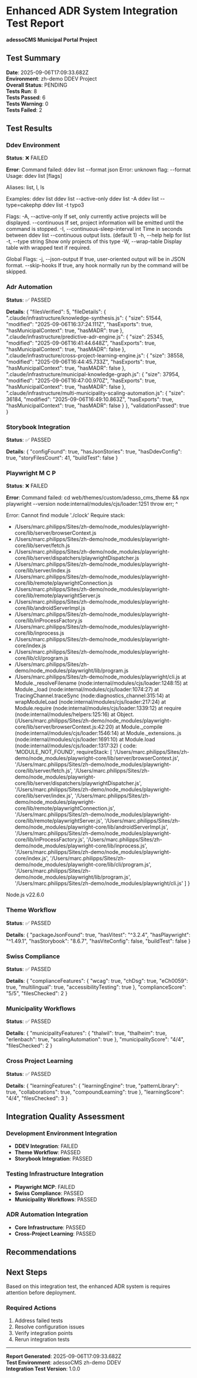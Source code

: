 # Enhanced ADR System Integration Test Report

**adessoCMS Municipal Portal Project**

## Test Summary

**Date**: 2025-09-06T17:09:33.682Z  
**Environment**: zh-demo DDEV Project  
**Overall Status**: PENDING  
**Tests Run**: 8  
**Tests Passed**: 6  
**Tests Warning**: 0  
**Tests Failed**: 2

## Test Results


### Ddev Environment
**Status**: ❌ FAILED


**Error**: Command failed: ddev list --format json
Error: unknown flag: --format
Usage:
  ddev list [flags]

Aliases:
  list, l, ls

Examples:
ddev list
ddev list --active-only
ddev list -A
ddev list --type=cakephp
ddev list -t typo3

Flags:
  -A, --active-only                     If set, only currently active projects will be displayed.
      --continuous                      If set, project information will be emitted until the command is stopped.
  -I, --continuous-sleep-interval int   Time in seconds between ddev list --continuous output lists. (default 1)
  -h, --help                            help for list
  -t, --type string                     Show only projects of this type
  -W, --wrap-table                      Display table with wrapped text if required.

Global Flags:
  -j, --json-output   If true, user-oriented output will be in JSON format.
      --skip-hooks    If true, any hook normally run by the command will be skipped.



### Adr Automation
**Status**: ✅ PASSED

**Details**: {
  "filesVerified": 5,
  "fileDetails": {
    ".claude/infrastructure/knowledge-synthesis.js": {
      "size": 51544,
      "modified": "2025-09-06T16:37:24.111Z",
      "hasExports": true,
      "hasMunicipalContext": true,
      "hasMADR": true
    },
    ".claude/infrastructure/predictive-adr-engine.js": {
      "size": 25345,
      "modified": "2025-09-06T16:41:44.648Z",
      "hasExports": true,
      "hasMunicipalContext": true,
      "hasMADR": false
    },
    ".claude/infrastructure/cross-project-learning-engine.js": {
      "size": 38558,
      "modified": "2025-09-06T16:44:45.733Z",
      "hasExports": true,
      "hasMunicipalContext": true,
      "hasMADR": false
    },
    ".claude/infrastructure/municipal-knowledge-graph.js": {
      "size": 37954,
      "modified": "2025-09-06T16:47:00.970Z",
      "hasExports": true,
      "hasMunicipalContext": true,
      "hasMADR": false
    },
    ".claude/infrastructure/multi-municipality-scaling-automation.js": {
      "size": 36184,
      "modified": "2025-09-06T16:49:10.863Z",
      "hasExports": true,
      "hasMunicipalContext": true,
      "hasMADR": false
    }
  },
  "validationPassed": true
}


### Storybook Integration
**Status**: ✅ PASSED

**Details**: {
  "configFound": true,
  "hasJsonStories": true,
  "hasDdevConfig": true,
  "storyFilesCount": 41,
  "buildTest": false
}


### Playwright M C P
**Status**: ❌ FAILED


**Error**: Command failed: cd web/themes/custom/adesso_cms_theme && npx playwright --version
node:internal/modules/cjs/loader:1251
  throw err;
  ^

Error: Cannot find module './clock'
Require stack:
- /Users/marc.philipps/Sites/zh-demo/node_modules/playwright-core/lib/server/browserContext.js
- /Users/marc.philipps/Sites/zh-demo/node_modules/playwright-core/lib/server/fetch.js
- /Users/marc.philipps/Sites/zh-demo/node_modules/playwright-core/lib/server/dispatchers/playwrightDispatcher.js
- /Users/marc.philipps/Sites/zh-demo/node_modules/playwright-core/lib/server/index.js
- /Users/marc.philipps/Sites/zh-demo/node_modules/playwright-core/lib/remote/playwrightConnection.js
- /Users/marc.philipps/Sites/zh-demo/node_modules/playwright-core/lib/remote/playwrightServer.js
- /Users/marc.philipps/Sites/zh-demo/node_modules/playwright-core/lib/androidServerImpl.js
- /Users/marc.philipps/Sites/zh-demo/node_modules/playwright-core/lib/inProcessFactory.js
- /Users/marc.philipps/Sites/zh-demo/node_modules/playwright-core/lib/inprocess.js
- /Users/marc.philipps/Sites/zh-demo/node_modules/playwright-core/index.js
- /Users/marc.philipps/Sites/zh-demo/node_modules/playwright-core/lib/cli/program.js
- /Users/marc.philipps/Sites/zh-demo/node_modules/playwright/lib/program.js
- /Users/marc.philipps/Sites/zh-demo/node_modules/playwright/cli.js
    at Module._resolveFilename (node:internal/modules/cjs/loader:1248:15)
    at Module._load (node:internal/modules/cjs/loader:1074:27)
    at TracingChannel.traceSync (node:diagnostics_channel:315:14)
    at wrapModuleLoad (node:internal/modules/cjs/loader:217:24)
    at Module.require (node:internal/modules/cjs/loader:1339:12)
    at require (node:internal/modules/helpers:125:16)
    at Object.<anonymous> (/Users/marc.philipps/Sites/zh-demo/node_modules/playwright-core/lib/server/browserContext.js:42:20)
    at Module._compile (node:internal/modules/cjs/loader:1546:14)
    at Module._extensions..js (node:internal/modules/cjs/loader:1691:10)
    at Module.load (node:internal/modules/cjs/loader:1317:32) {
  code: 'MODULE_NOT_FOUND',
  requireStack: [
    '/Users/marc.philipps/Sites/zh-demo/node_modules/playwright-core/lib/server/browserContext.js',
    '/Users/marc.philipps/Sites/zh-demo/node_modules/playwright-core/lib/server/fetch.js',
    '/Users/marc.philipps/Sites/zh-demo/node_modules/playwright-core/lib/server/dispatchers/playwrightDispatcher.js',
    '/Users/marc.philipps/Sites/zh-demo/node_modules/playwright-core/lib/server/index.js',
    '/Users/marc.philipps/Sites/zh-demo/node_modules/playwright-core/lib/remote/playwrightConnection.js',
    '/Users/marc.philipps/Sites/zh-demo/node_modules/playwright-core/lib/remote/playwrightServer.js',
    '/Users/marc.philipps/Sites/zh-demo/node_modules/playwright-core/lib/androidServerImpl.js',
    '/Users/marc.philipps/Sites/zh-demo/node_modules/playwright-core/lib/inProcessFactory.js',
    '/Users/marc.philipps/Sites/zh-demo/node_modules/playwright-core/lib/inprocess.js',
    '/Users/marc.philipps/Sites/zh-demo/node_modules/playwright-core/index.js',
    '/Users/marc.philipps/Sites/zh-demo/node_modules/playwright-core/lib/cli/program.js',
    '/Users/marc.philipps/Sites/zh-demo/node_modules/playwright/lib/program.js',
    '/Users/marc.philipps/Sites/zh-demo/node_modules/playwright/cli.js'
  ]
}

Node.js v22.6.0


### Theme Workflow
**Status**: ✅ PASSED

**Details**: {
  "packageJsonFound": true,
  "hasVitest": "^3.2.4",
  "hasPlaywright": "^1.49.1",
  "hasStorybook": "8.6.7",
  "hasViteConfig": false,
  "buildTest": false
}


### Swiss Compliance
**Status**: ✅ PASSED

**Details**: {
  "complianceFeatures": {
    "wcag": true,
    "chDsg": true,
    "eCh0059": true,
    "multilingual": true,
    "accessibilityTesting": true
  },
  "complianceScore": "5/5",
  "filesChecked": 2
}


### Municipality Workflows
**Status**: ✅ PASSED

**Details**: {
  "municipalityFeatures": {
    "thalwil": true,
    "thalheim": true,
    "erlenbach": true,
    "scalingAutomation": true
  },
  "municipalityScore": "4/4",
  "filesChecked": 2
}


### Cross Project Learning
**Status**: ✅ PASSED

**Details**: {
  "learningFeatures": {
    "learningEngine": true,
    "patternLibrary": true,
    "collaborations": true,
    "compoundLearning": true
  },
  "learningScore": "4/4",
  "filesChecked": 3
}



## Integration Quality Assessment

### Development Environment Integration
- **DDEV Integration**: FAILED
- **Theme Workflow**: PASSED
- **Storybook Integration**: PASSED

### Testing Infrastructure Integration
- **Playwright MCP**: FAILED
- **Swiss Compliance**: PASSED
- **Municipality Workflows**: PASSED

### ADR Automation Integration
- **Core Infrastructure**: PASSED
- **Cross-Project Learning**: PASSED

## Recommendations





## Next Steps

Based on this integration test, the enhanced ADR system is requires attention before deployment.


### Required Actions

1. Address failed tests
2. Resolve configuration issues
3. Verify integration points
4. Rerun integration tests


---

**Report Generated**: 2025-09-06T17:09:33.682Z  
**Test Environment**: adessoCMS zh-demo DDEV  
**Integration Test Version**: 1.0.0
